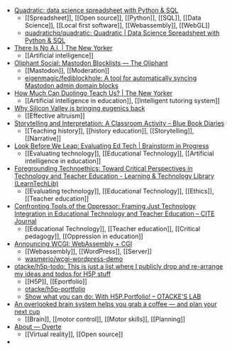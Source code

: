 - [Quadratic: data science spreadsheet with Python & SQL](https://www.quadratichq.com/)
	- [[Spreadsheet]], [[Open source]], [[Python]], [[SQL]], [[Data Science]], [[Local first software]], [[Webassembly]], [[WebGL]]
	- [quadratichq/quadratic: Quadratic | Data Science Spreadsheet with Python & SQL](https://github.com/quadratichq/quadratic/)
- [There Is No A.I. | The New Yorker](https://www.newyorker.com/science/annals-of-artificial-intelligence/there-is-no-ai)
	- [[Artificial intelligence]]
- [Oliphant Social: Mastodon Blocklists — The Oliphant](https://writer.oliphant.social/oliphant/the-oliphant-social-blocklist)
	- [[Mastodon]], [[Moderation]]
	- [eigenmagic/fediblockhole: A tool for automatically syncing Mastodon admin domain blocks](https://github.com/eigenmagic/fediblockhole)
- [How Much Can Duolingo Teach Us? | The New Yorker](https://www.newyorker.com/magazine/2023/04/24/how-much-can-duolingo-teach-us?currentPage=all)
	- [[Artificial intelligence in education]], [[Intelligent tutoring system]]
- [Why Silicon Valley is bringing eugenics back](https://www.disconnect.blog/p/why-silicon-valley-is-bringing-eugenics)
	- [[Effective altruism]]
- [Storytelling and Interpretation: A Classroom Activity – Blue Book Diaries](https://bluebook.life/2023/04/22/storytelling-and-interpretation-a-classroom-activity/)
	- [[Teaching history]], [[history education]], [[Storytelling]], [[Narrative]]
- [Look Before We Leap: Evaluating Ed Tech | Brainstorm in Progress](https://geoffcain.com/blog/look-before-we-leap-evaluating-ed-tech/)
	- [[Evaluating technology]], [[Educational Technology]], [[Artificial intelligence in education]]
- [Foregrounding Technoethics: Toward Critical Perspectives in Technology and Teacher Education - Learning & Technology Library (LearnTechLib)](https://www.learntechlib.org/p/208235/)
	- [[Evaluating technology]], [[Educational Technology]], [[Ethics]], [[Teacher education]]
- [Confronting Tools of the Oppressor: Framing Just Technology Integration in Educational Technology and Teacher Education – CITE Journal](https://citejournal.org/volume-22/issue-4-22/current-practice/confronting-tools-of-the-oppressor-framing-just-technology-integration-in-educational-technology-and-teacher-education/)
	- [[Educational Technology]], [[Teacher education]], [[Critical pedagogy]], [[Oppression in education]]
- [Announcing WCGI: WebAssembly + CGI](https://wasmer.io/posts/announcing-wcgi)
	- [[Webassembly]], [[WordPress]], [[Server]]
	- [wasmerio/wcgi-wordpress-demo](https://github.com/wasmerio/wcgi-wordpress-demo)
- [otacke/h5p-todo: This is just a list where I publicly drop and re-arrange my ideas and todos for H5P stuff](https://github.com/otacke/h5p-todo)
	- [[H5P]], [[Eportfolio]]
	- [otacke/h5p-portfolio](https://github.com/otacke/h5p-portfolio)
	- [Show what you can do: With H5P.Portfolio! – OTACKE'S LAB](https://www.olivertacke.de/labs/2022/10/25/show-what-you-can-do-with-h5p-portfolio/#chapter=0a4802e4-f9c0-4945-850e-d71193b38594&h5pPortfolioId=133)
- [An overlooked brain system helps you grab a coffee — and plan your next cup](https://text.npr.org/1171004199)
	- [[Brain]], [[motor control]], [[Motor skills]], [[Planning]]
- [About — Overte](https://overte.org/)
	- [[Virtual reality]], [[Open source]]
-